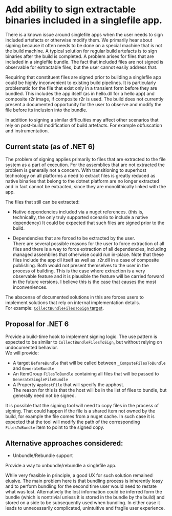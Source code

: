 # Add ability to sign extractable binaries included in a singlefile app.

There is a known issue around singlefile apps when the user needs to sign included artefacts or otherwise modify them. We primarily hear about signing because it often needs to be done on a special machine that is not the build machine. A typical solution for regular build artefacts is to sign binaries after the build is completed.
A problem arises for files that are included in a singlefile bundle. The fact that included files are not signed is observable for extractable files, but the user cannot easily address that.

Requiring that constituent files are signed prior to building a singlefile app could be highly inconvenient to existing build pipelines.
It is particularly problematic for the file that exist only in a transient form before they are bundled. This includes the app itself (as in hello.dll for a hello app) and composite r2r image, if composite r2r is used. The build does not currently present a documented opportunity for the user to observe and modify the file before its inclusion into the bundle.

In addition to signing a similar difficulties may affect other scenarios that rely on post-build modification of build artefacts. For example obfuscation and instrumentation.

## Current state (as of .NET 6)

The problem of signing applies primarily to files that are extracted to the file system as a part of execution. For the assemblies that are not extracted the problem is generally not a concern. 
With transitioning to superhost technology on all platforms a need to extract files is greatly reduced as native binaries that belong to the dotnet platform are no longer extracted and in fact cannot be extracted, since they are monolithically linked with the app. 

The files that still can be extracted:
-	Native dependencies included via a nuget references. (this is, technically, the only truly supported scenario to include a native dependency)
It could be expected that such files are signed prior to the build.

-	Dependencies that are forced to be extracted by the user.  
There are several possible reasons for the user to force extraction of all files and there is a way to force extraction of all dependencies, including managed assemblies that otherwise could run in-place.
Note that these files include the app dll itself as well as .r2r.dll in a case of composite publishing. Both would not present themselves to the user in the process of building.
This is the case where extraction is a very observable feature and it is plausible the feature will be carried forward in the future versions.
I believe this is the case that causes the most inconveniences.

The abscense of documented solutions in this are forces users to implement solutions that rely on internal implementation details.  
For example: [`CollectBundleFilesToSign` target](https://github.com/dotnet/diagnostics/blob/18a8e986ddf28ee3c950b5acf00abc652d87be74/src/Tools/Directory.Build.targets).  

## Proposal for .NET 6

Provide a build-time hook to implement signing logic. The use pattern is expected to be similar to `CollectBundleFilesToSign`, but without relying on undocumented behavior.  
We will provide:
-	A target `BeforeBundle` that will be called between `_ComputeFilesToBundle` and `GenerateBundle`
-	An ItemGroup `FilesToBundle` containing all files that will be passed to `GenerateSingleFileBundle`
-	A Property `AppHostFile` that will specify the apphost.  
The reason for this is that the host will be in the list of files to bundle, but generally need not be signed.

It is possible that the signing tool will need to copy files in the process of signing. That could happen if the file is a shared item not owned by the build, for example the file comes from a nuget cache. In such case it is expected that the tool will modify the path of the corresponding `FilesToBundle` item to point to the signed copy.

## Alternative approaches considered:

-	Unbundle/Rebundle support

Provide a way to unbundle/rebundle a singlefile app.  

While very feasible in principle, a good UX for such solution remained elusive. 
The main problem here is that bundling process is inherently lossy and to perform bundling for the second time user would need to restate what was lost. Alternatively the lost information could be inferred form the bundle (which is nontrivial unless it is stored in the bundle by the build) and stored on a side to be subsequently used when bundling. 
In either case it leads to unnecessarily complicated, unintuitive and fragile user experience.

